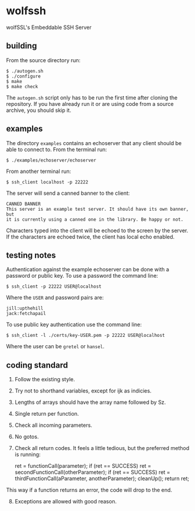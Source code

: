 wolfssh
=======

wolfSSL's Embeddable SSH Server

building
--------

From the source directory run:

    $ ./autogen.sh
    $ ./configure
    $ make
    $ make check

The `autogen.sh` script only has to be run the first time after cloning the
repository. If you have already run it or are using code from a source
archive, you should skip it.

examples
--------

The directory `examples` contains an echoserver that any client should be able
to connect to. From the terminal run:

    $ ./examples/echoserver/echoserver

From another terminal run:

    $ ssh_client localhost -p 22222

The server will send a canned banner to the client:

    CANNED BANNER
    This server is an example test server. It should have its own banner, but
    it is currently using a canned one in the library. Be happy or not.

Characters typed into the client will be echoed to the screen by the server.
If the characters are echoed twice, the client has local echo enabled.

testing notes
-------------

Authentication against the example echoserver can be done with a password or
public key. To use a password the command line:

    $ ssh_client -p 22222 USER@localhost

Where the `USER` and password pairs are:

    jill:upthehill
    jack:fetchapail

To use public key authentication use the command line:

    $ ssh_client -l ./certs/key-USER.pem -p 22222 USER@localhost

Where the user can be `gretel` or `hansel`.


coding standard
---------------

1. Follow the existing style.

2. Try not to shorthand variables, except for ijk as indicies.

3. Lengths of arrays should have the array name followed by Sz.

4. Single return per function.

5. Check all incoming parameters.

6. No gotos.

7. Check all return codes. It feels a little tedious, but the preferred method
is running:

    ret = functionCall(parameter);
    if (ret == SUCCESS)
        ret = secondFunctionCall(otherParameter);
    if (ret == SUCCESS)
        ret = thirdFunctionCall(aParameter, anotherParameter);
    cleanUp();
    return ret;

This way if a function returns an error, the code will drop to the end.

8. Exceptions are allowed with good reason.
